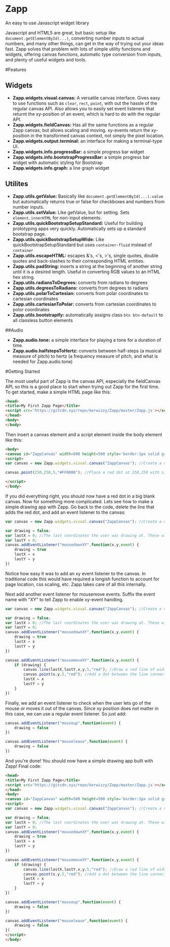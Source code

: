 # Zapp
An easy to use Javascript widget library

Javascript and HTML5 are great, but basic setup like `document.getElementById(...)`, converting number inputs to actual numbers, and many other things, can get in the way of trying out your ideas fast. Zapp solves that problem with lots of simple utility functions and widgets, offering canvas functions, automatic type conversion from inputs, and plenty of useful widgets and tools.

#Features

## Widgets

* **Zapp.widgets.visual.canvas:** A versatile canvas interface. Gives easy to use functions such as `clear`, `rect`, `point`, with out the hassle of the regular canvas API. Also allows you  to easily set event listeners that returnt the xy-position of an event, which is hard to do with the regular API.
* **Zapp.widgets.fieldCanvas:** Has all the same functions as a regular Zapp canvas, but allows scaling and moving. xy-events return the xy-position in the transformed canvas context, not simply the pixel location.
* **Zapp.widgets.output.terminal:** an interface for making a terminal-type UI.
* **Zapp.widgets.info.progressBar:** a simple progress bar widget
* **Zapp.widgets.info.bootstrapProgressBar:** a simple progress bar widget with automatic styling for Bootstrap
* **Zapp.widgets.info.graph:** a line graph widget

## Utilites

* **Zapp.utils.getValue:** Basically like `document.getElementById(...).value` but automatically returns true or false for checkboxes and numbers from number inputs.
* **Zapp.utils.setValue:** Like getValue, but for setting. Sets `element.innerHTML` for non-input elements.
* **Zapp.utils.quickBootstrapSetupStandard:** Useful for building prototyping apps very quickly. Automatically sets up a standard bootstrap page.
* **Zapp.utils.quickBootstrapSetupWide:** Like quickBootstrapSetupStandard but uses `container-fluid` instead of `container`
* **Zapp.utils.escapeHTML:** escapes &'s, <'s, >'s, single quotes, double quotes and back-slashes to their corresponding HTML entities.
* **Zapp.utils.padString:** inserts a string at the beginning of another string until it is a desired length. Useful in converting RGB values to an HTML hex string.
* **Zapp.utils.radiansToDegrees:** converts from radians to degrees
* **Zapp.utils.degreesToRadians:** converts from degrees to radians
* **Zapp.utils.polarToCartesian:** converts from polar coordinates to cartesian coordinates
* **Zapp.utils.cartesianToPolar:** converts from cartesian coordinates to polor coordinates
* **Zapp.utils.bootstrapify:** automatically assigns class `btn btn-default` to all classless button elements

##Audio

* **Zapp.audio.tone:** a simple interface for playing a tone for a duration of time.
* **Zapp.audio.halfstepsToHertz:** converts between half-steps (a musical measure of pitch) to hertz (a frequency measure of pitch, and what is needed for Zapp.audio.tone)

#Getting Started

The most useful part of Zapp is the canvas API, especially the fieldCanvas API, so this is a good place to start when trying out Zapp for the first time. To get started, make a simple HTML page like this:

```html
<head>
<title>My First Zapp Page</title>
<script src='https://gitcdn.xyz/repo/kerwizzy/Zapp/master/Zapp.js'></script>
</head>
<body>
</body>
```

Then insert a canvas element and a script element inside the body element like this:

```html
<body>
<canvas id="ZappCanvas" width=500 height=500 style='border:1px solid gray'></canvas>
<script>
var canvas = new Zapp.widgets.visual.canvas("ZappCanvas"); //Create a new Zapp canvas object from the canvas in the page with id "canvas"

canvas.point(250,250,5,"#FF0000"); //Place a red dot at 250,250 with size 5 (= diameter approx. 5 px).

</script>
</body>
```

If you did everything right, you should now have a red dot in a big blank canvas. Now for something more complicated. Lets see how to make a simple drawing app with Zapp. Go back to the code, delete the line that adds the red dot, and add an event listener to the canvas:

```javascript
var canvas = new Zapp.widgets.visual.canvas("ZappCanvas"); //Create a new Zapp canvas object from the canvas in the page with id "canvas"

var drawing = false;
var lastX = 0; //The last coordinates the user was drawing at. These will be used later.
var lastY = 0; 
canvas.addEventListener("mousedownXY",function(x,y,event) {
	drawing = true
	lastX = x
	lastY = y
})

```

Notice how easy it was to add an xy event listener to the canvas. In traditional code this would have required a longish function to account for page location, css scaling, etc. Zapp takes care of all this internally.

Next add another event listener for mousemove events. Suffix the event name with "XY" to tell Zapp to enable xy-event handling.

```javascript
var canvas = new Zapp.widgets.visual.canvas("ZappCanvas"); //Create a new Zapp canvas object from the canvas in the page with id "canvas"

var drawing = false;
var lastX = 0; //The last coordinates the user was drawing at. These will be used later.
var lastY = 0; 
canvas.addEventListener("mousedownXY",function(x,y,event) {
	drawing = true
	lastX = x
	lastY = y
})

canvas.addEventListener("mousemoveXY",function(x,y,event) {
	if (drawing) {
		canvas.line(lastX,lastY,x,y,5,"red"); //Draw a red line of width 5 from the last position to the current position.
		canvas.point(x,y,5,"red"); //Add a dot between the line connections to prevent "cracks" from appearing between the lines. (If you comment this out, you'll see what I mean) 
		lastX = x
		lastY = y
	}
})

```

Finally, we add an event listener to check when the user lets go of the mouse or moves it out of the canvas. Since xy position does not matter in this case, we can use a regular event listener. So just add:

```javascript
canvas.addEventListener("mouseup",function(event) {
	drawing = false
})

canvas.addEventListener("mouseleave",function(event) {
	drawing = false
})
```

And you're done! You should now have a simple drawing app built with Zapp! Final code:

```html
<head>
<title>My First Zapp Page</title>
<script src='https://gitcdn.xyz/repo/kerwizzy/Zapp/master/Zapp.js'></script>
</head>
<body>
<canvas id="ZappCanvas" width=500 height=500 style='border:1px solid gray'></canvas>
<script>
var canvas = new Zapp.widgets.visual.canvas("ZappCanvas"); //Create a new Zapp canvas object from the canvas in the page with id "canvas"

var drawing = false;
var lastX = 0; //The last coordinates the user was drawing at. These will be used later.
var lastY = 0; 
canvas.addEventListener("mousedownXY",function(x,y,event) {
	drawing = true
	lastX = x
	lastY = y
})

canvas.addEventListener("mousemoveXY",function(x,y,event) {
	if (drawing) {
		canvas.line(lastX,lastY,x,y,5,"red"); //Draw a red line of width 5 from the last position to the current position.
		canvas.point(x,y,5,"red"); //Add a dot between the line connections to prevent "cracks" from appearing between the lines. (If you comment this out, you'll see what I mean) 
		lastX = x
		lastY = y
	}
})

canvas.addEventListener("mouseup",function(event) {
	drawing = false
})

canvas.addEventListener("mouseleave",function(event) {
	drawing = false
})
</script>
</body>
```